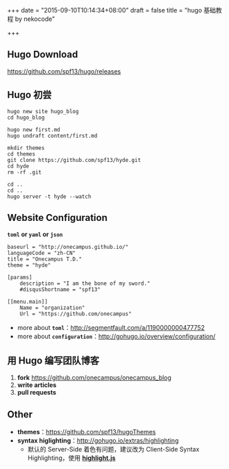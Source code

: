 +++
date = "2015-09-10T10:14:34+08:00"
draft = false
title = "hugo 基础教程 by nekocode"

+++

## Hugo Download
https://github.com/spf13/hugo/releases

## Hugo 初尝
```
hugo new site hugo_blog
cd hugo_blog

hugo new first.md
hugo undraft content/first.md

mkdir themes
cd themes
git clone https://github.com/spf13/hyde.git
cd hyde
rm -rf .git

cd ..
cd ..
hugo server -t hyde --watch
```

## Website Configuration
**`toml` or `yaml` or `json`**
```
baseurl = "http://onecampus.github.io/"
languageCode = "zh-CN"
title = "Onecampus T.D."
theme = "hyde"

[params]
	description = "I am the bone of my sword."
	#disqusShortname = "spf13"

[[menu.main]]
	Name = "organization"
	Url = "https://github.com/onecampus"
```

- more about **`toml`**：http://segmentfault.com/a/1190000000477752
- more about **`configuration`**：http://gohugo.io/overview/configuration/

## 用 Hugo 编写团队博客
1. **fork** https://github.com/onecampus/onecampus_blog
2. **write articles**
3. **pull requests**

## Other
- **themes**：https://github.com/spf13/hugoThemes
- **syntax higlighting**：http://gohugo.io/extras/highlighting
  - 默认的 Server-Side 着色有问题，建议改为 Client-Side Syntax Highlighting，使用 **[highlight.js](https://highlightjs.org/)**
